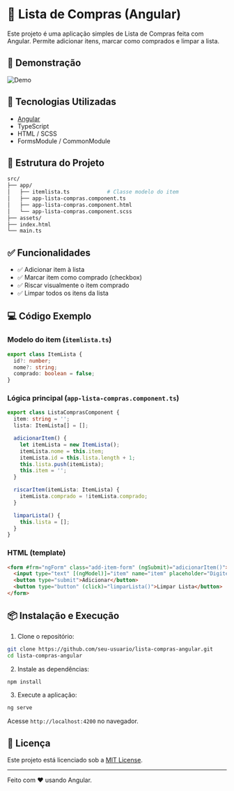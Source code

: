 # 🛒 Lista de Compras (Angular)

Este projeto é uma aplicação simples de Lista de Compras feita com Angular. Permite adicionar itens, marcar como comprados e limpar a lista.

## 📸 Demonstração

![Demo](https://github.com/user-attachments/assets/977c763c-4c36-497b-98bf-10b5d7647101)

## 🚀 Tecnologias Utilizadas

- [Angular](https://angular.io/)
- TypeScript
- HTML / SCSS
- FormsModule / CommonModule

## 📂 Estrutura do Projeto

```bash
src/
├── app/
│   ├── itemlista.ts            # Classe modelo do item
│   ├── app-lista-compras.component.ts
│   ├── app-lista-compras.component.html
│   └── app-lista-compras.component.scss
├── assets/
├── index.html
└── main.ts
```

## ✅ Funcionalidades

- ✅ Adicionar item à lista
- ✅ Marcar item como comprado (checkbox)
- ✅ Riscar visualmente o item comprado
- ✅ Limpar todos os itens da lista

## 💻 Código Exemplo

### Modelo do item (`itemlista.ts`)

```ts
export class ItemLista {
  id?: number;
  nome?: string;
  comprado: boolean = false;
}
```

### Lógica principal (`app-lista-compras.component.ts`)

```ts
export class ListaComprasComponent {
  item: string = '';
  lista: ItemLista[] = [];

  adicionarItem() {
    let itemLista = new ItemLista();
    itemLista.nome = this.item;
    itemLista.id = this.lista.length + 1;
    this.lista.push(itemLista);
    this.item = '';
  }

  riscarItem(itemLista: ItemLista) {
    itemLista.comprado = !itemLista.comprado;
  }

  limparLista() {
    this.lista = [];
  }
}
```

### HTML (template)

```html
<form #frm="ngForm" class="add-item-form" (ngSubmit)="adicionarItem()">
  <input type="text" [(ngModel)]="item" name="item" placeholder="Digite o nome do item" />
  <button type="submit">Adicionar</button>
  <button type="button" (click)="limparLista()">Limpar Lista</button>
</form>
```

## 📦 Instalação e Execução

1. Clone o repositório:

```bash
git clone https://github.com/seu-usuario/lista-compras-angular.git
cd lista-compras-angular
```

2. Instale as dependências:

```bash
npm install
```

3. Execute a aplicação:

```bash
ng serve
```

Acesse `http://localhost:4200` no navegador.

## 📄 Licença

Este projeto está licenciado sob a [MIT License](LICENSE).

---

Feito com ❤️ usando Angular.